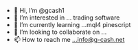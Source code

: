 - 👋 Hi, I’m @gcash1
- 👀 I’m interested in ... trading software 
- 🌱 I’m currently learning ...mql4 pinescript
- 💞️ I’m looking to collaborate on ...
- 📫 How to reach me ...info@g-cash.net

<!---
gcash1/gcash1 is a ✨ special ✨ repository because its `README.md` (this file) appears on your GitHub profile.
You can click the Preview link to take a look at your changes.
--->
